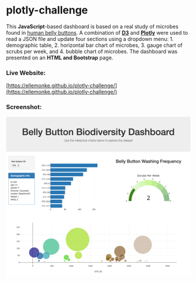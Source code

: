 # plotly-challenge

This **JavaScript**-based dashboard is based on a real study of microbes found in [human belly buttons](http://robdunnlab.com/projects/belly-button-biodiversity/). A combination of **[D3](https://d3js.org/)** and **[Plotly](https://plot.ly/javascript/)** were used to read a JSON file and update four sections using a dropdown menu: 1. demographic table, 2. horizontal bar chart of microbes, 3. gauge chart of scrubs per week, and 4. bubble chart of microbes. The dashboard was presented on an **HTML and Bootstrap** page.

### Live Website:
[https://ellemonke.github.io/plotly-challenge/](https://ellemonke.github.io/plotly-challenge/)

### Screenshot:
![Screenshot Ploty Dashboard](screenshot-plotly.png)
